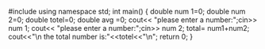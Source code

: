 #include<iostream>
using namespace std;
int main()
{
   double num 1=0;
   double num 2=0;
   double totel=0;
   double avg =0;
   cout<< "please enter a number:";cin>> num 1;
   cout<< "please enter a number:";cin>> num 2;
   total= num1+num2;
   cout<<"\n the total number is:"<<totel<<"\n";
   return 0;
}
   
